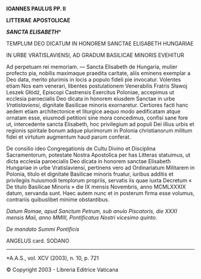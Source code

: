**IOANNES PAULUS PP. II**

**LITTERAE** **APOSTOLICAE**

***SANCTA ELISABETH****

TEMPLUM DEO DICATUM IN HONOREM SANCTAE ELISABETH HUNGARIAE

IN URBE VRATISLAVIENSI, AD GRADUM BASILICAE MINORIS EVEHITUR

Ad perpetuam rei memoriam. — Sancta Elisabeth de Hungaria, mulier profecto pia, nobilis maximaque praedita caritate, aliis eminens exemplar a Deo data, merito plurimis in locis a populo fideli pie invocatur. Volentes etiam Nos eam venerari, libentes postulationem Venerabilis Fratris Sławoj Leszek Głódź, Episcopi Castrensis Exercitus Poloniae, accepimus ut ecclesia paroecialis Deo dicata in honorem eiusdem Sanctae in urbe *Vratislaviensi*, dignitate Basilicae minoris exornaretur. Certiores facti hanc aedem etiam architectonice et liturgice aequo modo aedificatam atque ornatam esse, eiusmodi petitioni sine mora concedimus, confisi sane fore ut, intercedente sancta Elisabeth, hoc privilegium ad populi Dei illius urbis et regionis spiritale bonum adque plurimorum in Polonia christianorum militum fidei et virtutum augmentum haud parum conferat.

De consilio ideo Congregationis de Cultu Divino et Disciplina Sacramentorum, potestate Nostra Apostolica per has Litteras statuimus, ut dicta ecclesia paroecialis Deo dicata in honorem sanctae Elisabeth Hungariae in urbe Vratislaviensi, pertinens vero ad Ordinariatum Militarem in Polonia, titulo et dignitate Basilicae minoris fruatur, iuribus additis et privilegiis huiusmodi templorum propriis, servatis iis quae iuxta Decretum « De titulo Basilicae Minoris » die IX mensis Novembris, anno MCMLXXXIX datum, servanda sunt. Haec autem nunc et in posterum firma esse volumus, contrariis quibuslibet minime obstantibus.

*Datum Romae, apud Sanctum Petrum, sub anulo Piscatoris, die XXXI mensis Maii, anno MMIII, Pontificatus Nostri vicesimo quinto*.

*De mandato Summi Pontificis*

ANGELUS card. SODANO

* * *

*A.A.S., vol. XCV (2003), n. 10, p. 721

© Copyright 2003 - Libreria Editrice Vaticana